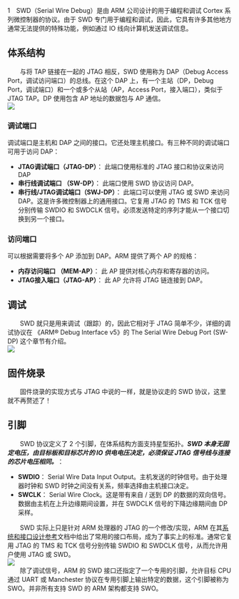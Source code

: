 1 SWD（Serial Wire Debug）是由 ARM 公司设计的用于编程和调试 Cortex 系列微控制器的协议。由于 SWD 专门用于编程和调试，因此，它具有许多其他地方通常无法提供的特殊功能，例如通过 IO 线向计算机发送调试信息。

## 体系结构

  与将 TAP 链接在一起的 JTAG 相反，SWD 使用称为 DAP（Debug Access Port，调试访问端口）的总线。在这个 DAP 上，有一个主站（DP，Debug Port，调试端口）和一个或多个从站（AP，Access Port，接入端口），类似于 JTAG TAP。DP 使用包含 AP 地址的数据包与 AP 通信。  
![](https://i3.wp.com/img-blog.csdnimg.cn/fb2770dd733844aaa2098630241b6f93.png)

### 调试端口

调试端口是主机和 DAP 之间的接口。它还处理主机接口。有三种不同的调试端口可用于访问 DAP：

- **JTAG调试端口（JTAG-DP）**： 此端口使用标准的 JTAG 接口和协议来访问 DAP
- **串行线调试端口 （SW-DP）**： 此端口使用 SWD 协议访问 DAP。
- **串行线/JTAG调试端口（SWJ-DP）**： 此端口可以使用 JTAG 或 SWD 来访问 DAP。这是许多微控制器上的通用接口。它复用 JTAG 的 TMS 和 TCK 信号分别传输 SWDIO 和 SWDCLK 信号。必须发送特定的序列才能从一个接口切换到另一个接口。

### 访问端口

可以根据需要将多个 AP 添加到 DAP。ARM 提供了两个 AP 的规格：

- **内存访问端口 （MEM-AP）**： 此 AP 提供对核心内存和寄存器的访问。
- **JTAG接入端口（JTAG-AP）**： 此 AP 允许将 JTAG 链连接到 DAP。

## 调试

  SWD 就只是用来调试（跟踪）的，因此它相对于 JTAG 简单不少，详细的调试协议在 《ARM® Debug Interface v5》的 The Serial Wire Debug Port (SW-DP) 这个章节有介绍。  
![](https://i3.wp.com/img-blog.csdnimg.cn/51ad4b0a7c6f4487a99225b9ce8f5602.png)

## 固件烧录

  固件烧录的实现方式与 JTAG 中说的一样，就是协议走的 SWD 协议，这里就不再赘述了！

## 引脚

  SWD 协议定义了 2 个引脚，在体系结构方面支持星型拓扑。_**SWD 本身无固定电压，由目标板和目标芯片的 IO 供电电压决定，必须保证 JTAG 信号线与连接的芯片电压相同。**_：

- **SWDIO**： Serial Wire Data Input Output。主机发送的时钟信号。由于处理器时钟和 SWD 时钟之间没有关系，频率选择由主机接口决定。
- **SWCLK**： Serial Wire Clock。这是带有来自 / 送到 DP 的数据的双向信号。数据由主机在上升边缘期间设置，并在 SWDCLK 信号的下降边缘期间由 DP 采样。

  SWD 实际上只是针对 ARM 处理器的 JTAG 的一个修改/实现，ARM 在其[系统和接口设计参考](https://developer.arm.com/documentation/100893/1-0/Target-interface-connectors/Arm-JTAG-20-connector)文档中给出了常用的接口布局，成为了事实上的标准。通常它复用 JTAG 的 TMS 和 TCK 信号分别传输 SWDIO 和 SWDCLK 信号，从而允许用户使用 JTAG 或 SWD。  
![](https://i3.wp.com/img-blog.csdnimg.cn/f1adec2006ce400d9d91563a6383e112.png)  
  除了调试信号，ARM 的 SWD 接口还指定了一个专用的引脚，允许目标 CPU 通过 UART 或 Manchester 协议在专用引脚上输出特定的数据，这个引脚被称为 SWO。并非所有支持 SWD 的 ARM 架构都支持 SWO。